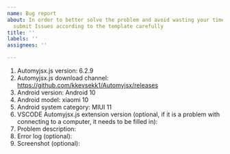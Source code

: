 ```yaml
---
name: Bug report
about: In order to better solve the problem and avoid wasting your time and me, please
  submit Issues according to the template carefully
title: ''
labels: ''
assignees: ''

---
```


1. Automyjsx.js version: 6.2.9
2. Automyjsx.js download channel: https://github.com/kkevsekk1/Automyjsx/releases
3. Android version: Android 10
4. Android model: xiaomi 10
5. Android system category: MIUI 11
6. VSCODE Automyjsx.js extension version (optional, if it is a problem with connecting to a computer, it needs to be filled in):
7. Problem description:
8. Error log (optional):
9. Screenshot (optional):
